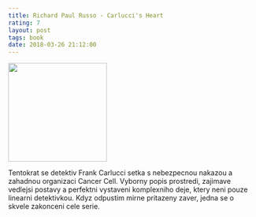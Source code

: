 ```yaml
---
title: Richard Paul Russo - Carlucci's Heart
rating: 7
layout: post
tags: book
date: 2018-03-26 21:12:00
---
```

<img width="200" src="https://images.gr-assets.com/books/1176828397l/656970.jpg" />
<p>
Tentokrat se detektiv Frank Carlucci setka s nebezpecnou nakazou a zahadnou organizaci Cancer Cell. Vyborny popis prostredi, zajimave vedlejsi postavy a perfektni vystaveni komplexniho deje, ktery neni pouze linearni detektivkou. Kdyz odpustim mirne pritazeny zaver, jedna se o skvele zakonceni cele serie.
</p>
